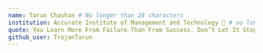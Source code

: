 ```yaml
---
name: Tarun Chauhan # No longer than 28 characters
institution: Accurate Institute of Management and Technology 🚩 # no longer than 58 characters
quote: You Learn More From Failure Than From Success. Don’t Let It Stop You. Failure Builds Character. # no longer than 100 characters, avoid using quotes(") to guarantee the format remains the same.
github_user: TrojanTarun
---
```

